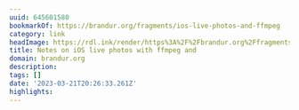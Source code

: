 ```yaml
---
uuid: 645601580
bookmarkOf: https://brandur.org/fragments/ios-live-photos-and-ffmpeg
category: link
headImage: https://rdl.ink/render/https%3A%2F%2Fbrandur.org%2Ffragments%2Fios-live-photos-and-ffmpeg
title: Notes on iOS live photos with ffmpeg and
domain: brandur.org
description: 
tags: []
date: '2023-03-21T20:26:33.261Z'
highlights: 
---
```



